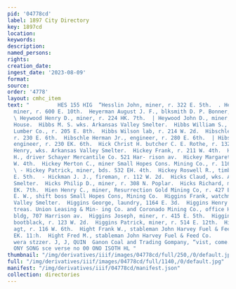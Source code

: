 ```yaml
---
pid: '04778cd'
label: 1897 City Directory
key: 1897cd
location: 
keywords: 
description: 
named_persons: 
rights: 
creation_date: 
ingest_date: '2023-08-09'
format: 
source: 
order: '4778'
layout: cmhc_item
text: "         HES 155 HIG  “Hesslin John, miner, r. 322 E. 5th.  . Hewitt J. H.,
  miner, r. 600 E. 10th.  Heyerman August J. F., blksmith D. P. Bonner, r. 204 E.4th.
  \ Heywood Henry D., miner, r. 224 HK. 7th.  | Heywood John D., miner, bds. Milwaukee
  House.  Hibbs M. S. wks. Arkansas Valley Smelter.  Hibbs William S., framer Williams
  Lumber Co., r. 205 E. 8th.  Hibbs Wilson lab, r. 214 W. 2d.  Hibschle Herman, mining,
  r. 230 E. 6th.  Hibschle Herman Jr., engineer, r. 280 E. 6th.  | Hibschle William,
  engineer, r. 230 EK. 6th.  Hick Christ H. butcher C. E. Rothe, r. 132 W. 6th.  Hickert
  Henry, wks. Arkansas Valley Smelter.  Hickey Frank, r. 211 W. 4th.  Hickey James
  H., driver Schayer Mercantile Co. 521 Har- rison av.  Hickey Margaret Mrs., r. 211
  W. 4th.  Hickey Merton C., miner Small Hopes Cons. Mining Co., r. 1164 EK. 5th.
  \ - Hickey Patrick, miner, bds. 532 EH. 4th.  Hickey Roswell R., timberman, r. 1164
  E. 5th.  - Hickman J. J., fireman, r. 112 W. 2d.  Hicks Claud, wks. Arkansas Valley
  Smelter.  Hicks Philip D., miner, r. 308 N. Poplar.  Hicks Richard, miner, r. 632
  EK. 7th.  Hien Henry C., miner, Resurrection Gold Mining Co, r. 427 E. 11th.  Higgins
  E. W., shift boss Small Hopes Cons, Mining Co.  Higgins Frank, watchman Arkansas
  Valley Smelter.  Higgins George, laundry, 1164 E. 3d.  Higgins Henry I., sec’y and
  treas. Union Leasing & Min- ing Co. and Coronado Mining Co., office Hotel Ven- dome
  bldg, 707 Harrison av.  Higgins Joseph, miner, r. 415 E. 5th.  Higgins Patrick,
  bootblack, r. 123 W. 2d.  Higgins Patrick, miner, r. 514 E. 12th.  Higgins , book
  agt, r. 116 W. 6th.  Hight Frank W., stableman John Harvey Fuel & Feed Co., r. 228
  EK. 11:h.  Hight Fred M., stableman John Harvey Fuel & Feed Co.        WINDOW GLASS,
  wera stzzer. J, J, QUIN  Ganon Coal and Trading Gompany, “vist, come.  STVOIGHO
  ONY SONG sce verse no 00 ONO ISOTH HL "
thumbnail: "/img/derivatives/iiif/images/04778cd/full/250,/0/default.jpg"
full: "/img/derivatives/iiif/images/04778cd/full/1140,/0/default.jpg"
manifest: "/img/derivatives/iiif/04778cd/manifest.json"
collection: directories
---
```

